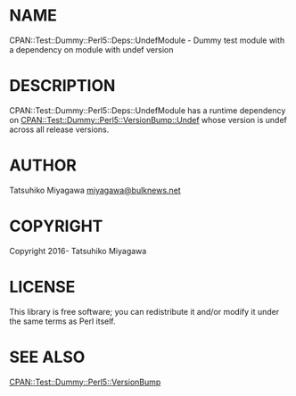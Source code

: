 # NAME

CPAN::Test::Dummy::Perl5::Deps::UndefModule - Dummy test module with a dependency on module with undef version

# DESCRIPTION

CPAN::Test::Dummy::Perl5::Deps::UndefModule has a runtime dependency
on [CPAN::Test::Dummy::Perl5::VersionBump::Undef](https://metacpan.org/pod/CPAN::Test::Dummy::Perl5::VersionBump::Undef) whose version is
undef across all release versions.

# AUTHOR

Tatsuhiko Miyagawa <miyagawa@bulknews.net>

# COPYRIGHT

Copyright 2016- Tatsuhiko Miyagawa

# LICENSE

This library is free software; you can redistribute it and/or modify
it under the same terms as Perl itself.

# SEE ALSO

[CPAN::Test::Dummy::Perl5::VersionBump](https://metacpan.org/pod/CPAN::Test::Dummy::Perl5::VersionBump)
